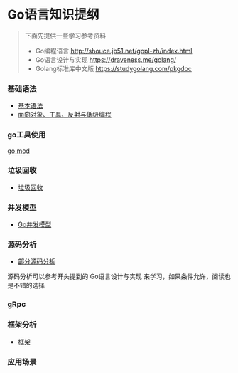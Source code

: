 Go语言知识提纲
==

> 下面先提供一些学习参考资料
> - Go编程语言 http://shouce.jb51.net/gopl-zh/index.html
> - Go语言设计与实现 https://draveness.me/golang/
> - Golang标准库中文版 https://studygolang.com/pkgdoc 

### 基础语法
- [基本语法](/Language/Golang/Go01.md)
- [面向对象、工具、反射与低级编程](/Language/Golang/Go02.md)

### go工具使用
[go mod](/Language/Golang/gomod.md)

### 垃圾回收
- [垃圾回收](/Language/Golang/Go语言gc.md)

### 并发模型
- [Go并发模型](/Language/Golang/Go并发模型.md)

### 源码分析
- [部分源码分析](/Language/Golang/Go源码分析.md)

源码分析可以参考开头提到的 Go语言设计与实现 来学习，如果条件允许，阅读也是不错的选择

### gRpc

### 框架分析
- [框架](/Language/Golang/Go03.md)

### 应用场景